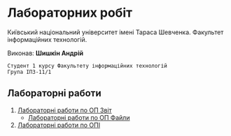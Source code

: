 # Лабораторних робіт

Київський національний університет імені Тараса Шевченка. Факультет інформаційних технологій.

Виконав: **Шишкін Андрій**

    Студент 1 курсу Факультету інформаційних технологій
    Група ІПЗ-11/1

## Лабораторні работи

1. [Лабораторні работи по ОП Звіт](https://labs-op-shyshkin.netlify.app/)
    - [Лабораторні работи по ОП Файли](https://github.com/AndreyShyshkin/Labs/tree/main/op/labs)
2. [Лабораторні работи по ОПІ](https://andreyshyshkin.github.io/Labs/opi)
